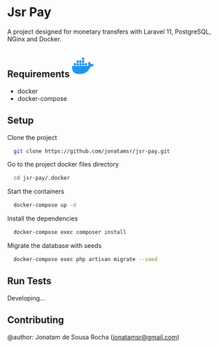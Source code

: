 # Jsr Pay

A project designed for monetary transfers with Laravel 11, PostgreSQL, NGinx and Docker.

## Requirements ![Logo](resources\svg\icons8-docker.svg)
- docker
- docker-compose

## Setup

Clone the project

```bash
  git clone https://github.com/jonatamsr/jsr-pay.git
```

Go to the project docker files directory

```bash
  cd jsr-pay/.docker
```

Start the containers

```bash
  docker-compose up -d
```

Install the dependencies

```bash
  docker-compose exec composer install
```

Migrate the database with seeds

```bash
  docker-compose exec php artisan migrate --seed
```

## Run Tests

Developing...

## Contributing

@author: Jonatam de Sousa Rocha (jonatamsr@gmail.com)

